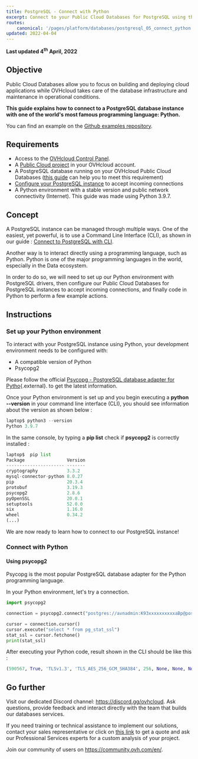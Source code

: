 ```yaml
---
title: PostgreSQL - Connect with Python
excerpt: Connect to your Public Cloud Databases for PostgreSQL using the Python programming language
routes:
    canonical: '/pages/platform/databases/postgresql_05_connect_python'
updated: 2022-04-04
---
```


**Last updated 4<sup>th</sup> April, 2022**

## Objective

Public Cloud Databases allow you to focus on building and deploying cloud applications while OVHcloud takes care of the database infrastructure and maintenance in operational conditions.

**This guide explains how to connect to a PostgreSQL database instance with one of the world's most famous programming language: Python.**

You can find an example on the [Github examples repository](https://github.com/ovh/public-cloud-databases-examples/tree/main/databases/postgresql/python/hello-world).

## Requirements

- Access to the [OVHcloud Control Panel](https://www.ovh.com/auth/?action=gotomanager&from=https://www.ovh.de/&ovhSubsidiary=de).
- A [Public Cloud project](https://www.ovhcloud.com/de/public-cloud/) in your OVHcloud account.
- A PostgreSQL database running on your OVHcloud Public Cloud Databases ([this guide](/pages/platform/databases/databases_01_order_control_panel) can help you to meet this requirement)
- [Configure your PostgreSQL instance](/pages/platform/databases/postgresql_07_prepare_for_incoming_connections) to accept incoming connections
- A Python environment with a stable version and public network connectivity (Internet). This guide was made using Python 3.9.7.

## Concept

A PostgreSQL instance can be managed through multiple ways.
One of the easiest, yet powerful, is to use a Command Line Interface (CLI), as shown in our guide : [Connect to PostgreSQL with CLI](/pages/platform/databases/postgresql_03_connect_cli).

Another way is to interact directly using a programming language, such as Python.
Python is one of the major programming languages in the world, especially in the Data ecosystem.

In order to do so, we will need to set up our Python environment with PostgreSQL drivers, then configure our Public Cloud Databases for PostgreSQL instances to accept incoming connections, and finally code in Python to perform a few example actions.

## Instructions

### Set up your Python environment

To interact with your PostgreSQL instance using Python, your development environment needs to be configured with:

- A compatible version of Python
- Psycopg2

Please follow the official [Psycopg - PostgreSQL database adapter for Pytho](https://www.psycopg.org/docs/){.external}. to get the latest information.

Once your Python environment is set up and you begin executing a **python --version** in your command line interface (CLI), you should see information about the version as shown below :

```python
laptop$ python3 --version
Python 3.9.7
```

In the same console, by typing a **pip list** check if **psycopg2** is correctly installed :

```python
laptop$  pip list           
Package                Version
---------------------- -------
cryptography           3.3.2
mysql-connector-python 8.0.27
pip                    20.3.4
protobuf               3.19.3
psycopg2               2.8.6
pyOpenSSL              20.0.1
setuptools             52.0.0
six                    1.16.0
wheel                  0.34.2
(...)
```

We are now ready to learn how to connect to our PostgreSQL instance!

### Connect with Python

#### Using psycopg2

Psycopg is the most popular PostgreSQL database adapter for the Python programming language.

In your Python environment, let's try a connection.

```python
import psycopg2

connection = psycopg2.connect("postgres://avnadmin:K93xxxxxxxxxxaBp@postgresql-57xxxxfc-o2xxxxb53.database.cloud.ovh.net:20184/defaultdb?sslmode=require")

cursor = connection.cursor()
cursor.execute("select * from pg_stat_ssl")
stat_ssl = cursor.fetchone()
print(stat_ssl)
```

After executing your Python code, result shown in the CLI should be like this :

```python
(590567, True, 'TLSv1.3', 'TLS_AES_256_GCM_SHA384', 256, None, None, None)
```

## Go further

Visit our dedicated Discord channel: <https://discord.gg/ovhcloud>. Ask questions, provide feedback and interact directly with the team that builds our databases services.

If you need training or technical assistance to implement our solutions, contact your sales representative or click on [this link](https://www.ovhcloud.com/de/professional-services/) to get a quote and ask our Professional Services experts for a custom analysis of your project.

Join our community of users on <https://community.ovh.com/en/>.
